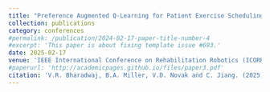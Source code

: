 ```yaml
---
title: "Preference Augmented Q-Learning for Patient Exercise Scheduling in a Robotic Rehabilitation Gym"
collection: publications
category: conferences
#permalink: /publication/2024-02-17-paper-title-number-4
#excerpt: 'This paper is about fixing template issue #693.'
date: 2025-02-17
venue: 'IEEE International Conference on Rehabilitation Robotics (ICORR)'
#paperurl: 'http://academicpages.github.io/files/paper3.pdf'
citation: 'V.R. Bharadwaj, B.A. Miller, V.D. Novak and C. Jiang. (2025). &quot;Preference Augmented Q-Learning for Patient Exercise Scheduling in a Robotic Rehabilitation Gym.&quot; <i>IEEE International Conference on Rehabilitation Robotics (ICORR)</i>. accepted.'
---
```

